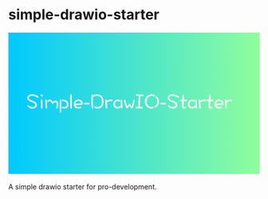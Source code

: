 # simple-drawio-starter

![](./simple-drawio-starter.png)

A simple drawio starter for pro-development.
